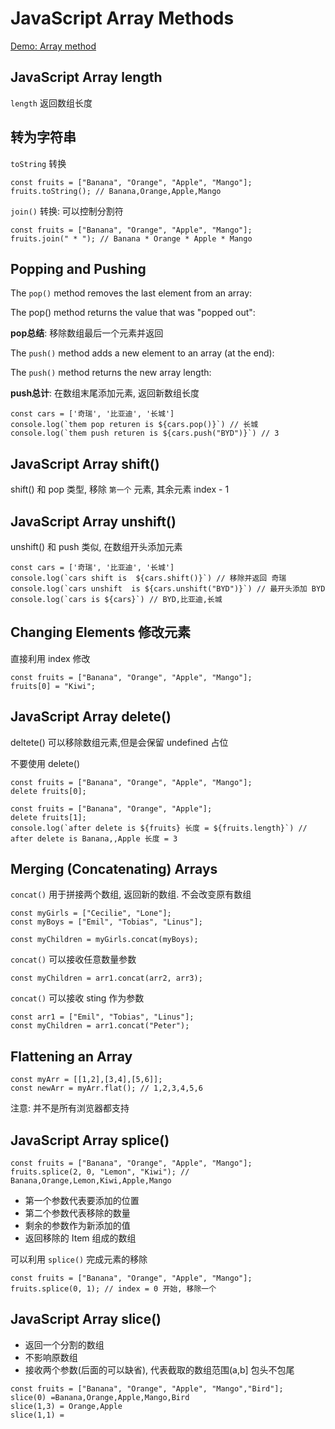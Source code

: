 # JavaScript Array Methods

[Demo: Array method](demo/js_array_1_method.html)

## JavaScript Array length

`length` 返回数组长度

## 转为字符串

`toString` 转换

```
const fruits = ["Banana", "Orange", "Apple", "Mango"];
fruits.toString(); // Banana,Orange,Apple,Mango
```

`join()` 转换: 可以控制分割符

```
const fruits = ["Banana", "Orange", "Apple", "Mango"];
fruits.join(" * "); // Banana * Orange * Apple * Mango
```

## Popping and Pushing

The `pop()` method removes the last element from an array:

The pop() method returns the value that was "popped out":

**pop总结**: 移除数组最后一个元素并返回

The `push()` method adds a new element to an array (at the end):

The `push()` method returns the new array length:

**push总计**: 在数组末尾添加元素, 返回新数组长度

```
const cars = ['奇瑞', '比亚迪', '长城']
console.log(`them pop returen is ${cars.pop()}`) // 长城
console.log(`them push returen is ${cars.push("BYD")}`) // 3
```

## JavaScript Array shift()

shift() 和 pop 类型, 移除 `第一个` 元素, 其余元素 index - 1

## JavaScript Array unshift()

unshift() 和 push 类似, 在数组开头添加元素

```
const cars = ['奇瑞', '比亚迪', '长城']
console.log(`cars shift is  ${cars.shift()}`) // 移除并返回 奇瑞
console.log(`cars unshift  is ${cars.unshift("BYD")}`) // 最开头添加 BYD
console.log(`cars is ${cars}`) // BYD,比亚迪,长城
```

## Changing Elements 修改元素

直接利用 index 修改

```
const fruits = ["Banana", "Orange", "Apple", "Mango"];
fruits[0] = "Kiwi";
```

## JavaScript Array delete()

deltete() 可以移除数组元素,但是会保留 undefined 占位

不要使用 delete() 

```
const fruits = ["Banana", "Orange", "Apple", "Mango"];
delete fruits[0];
```

```
const fruits = ["Banana", "Orange", "Apple"];
delete fruits[1];
console.log(`after delete is ${fruits} 长度 = ${fruits.length}`) // after delete is Banana,,Apple 长度 = 3
``` 

## Merging (Concatenating) Arrays

`concat()` 用于拼接两个数组, 返回新的数组. 不会改变原有数组

```
const myGirls = ["Cecilie", "Lone"];
const myBoys = ["Emil", "Tobias", "Linus"];

const myChildren = myGirls.concat(myBoys);
```

`concat()` 可以接收任意数量参数

```
const myChildren = arr1.concat(arr2, arr3);
```

`concat()` 可以接收 sting 作为参数

```
const arr1 = ["Emil", "Tobias", "Linus"];
const myChildren = arr1.concat("Peter"); 
```

## Flattening an Array

```
const myArr = [[1,2],[3,4],[5,6]];
const newArr = myArr.flat(); // 1,2,3,4,5,6
```

注意: 并不是所有浏览器都支持

## JavaScript Array splice()

```
const fruits = ["Banana", "Orange", "Apple", "Mango"];
fruits.splice(2, 0, "Lemon", "Kiwi"); // Banana,Orange,Lemon,Kiwi,Apple,Mango
```

- 第一个参数代表要添加的位置
- 第二个参数代表移除的数量
- 剩余的参数作为新添加的值
- 返回移除的 Item 组成的数组

可以利用 `splice()` 完成元素的移除

```
const fruits = ["Banana", "Orange", "Apple", "Mango"];
fruits.splice(0, 1); // index = 0 开始, 移除一个
```

## JavaScript Array slice()

- 返回一个分割的数组
- 不影响原数组
- 接收两个参数(后面的可以缺省), 代表截取的数组范围(a,b] 包头不包尾

```
const fruits = ["Banana", "Orange", "Apple", "Mango","Bird"];
slice(0) =Banana,Orange,Apple,Mango,Bird
slice(1,3) = Orange,Apple
slice(1,1) =
```
